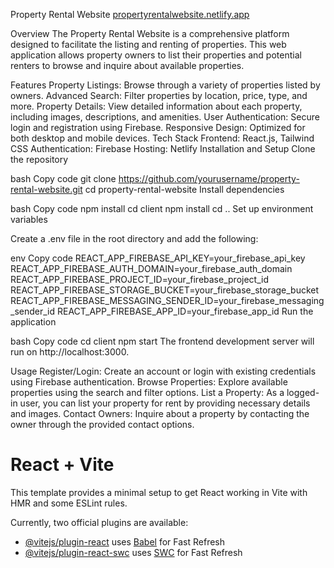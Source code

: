 

Property Rental Website
[propertyrentalwebsite.netlify.app](https://propertyrentalwebsite.netlify.app/)

Overview
The Property Rental Website is a comprehensive platform designed to facilitate the listing and renting of properties. This web application allows property owners to list their properties and potential renters to browse and inquire about available properties.

Features
Property Listings: Browse through a variety of properties listed by owners.
Advanced Search: Filter properties by location, price, type, and more.
Property Details: View detailed information about each property, including images, descriptions, and amenities.
User Authentication: Secure login and registration using Firebase.
Responsive Design: Optimized for both desktop and mobile devices.
Tech Stack
Frontend: React.js, Tailwind CSS
Authentication: Firebase
Hosting: Netlify
Installation and Setup
Clone the repository

bash
Copy code
git clone https://github.com/yourusername/property-rental-website.git
cd property-rental-website
Install dependencies

bash
Copy code
npm install
cd client
npm install
cd ..
Set up environment variables

Create a .env file in the root directory and add the following:

env
Copy code
REACT_APP_FIREBASE_API_KEY=your_firebase_api_key
REACT_APP_FIREBASE_AUTH_DOMAIN=your_firebase_auth_domain
REACT_APP_FIREBASE_PROJECT_ID=your_firebase_project_id
REACT_APP_FIREBASE_STORAGE_BUCKET=your_firebase_storage_bucket
REACT_APP_FIREBASE_MESSAGING_SENDER_ID=your_firebase_messaging_sender_id
REACT_APP_FIREBASE_APP_ID=your_firebase_app_id
Run the application

bash
Copy code
cd client
npm start
The frontend development server will run on http://localhost:3000.

Usage
Register/Login: Create an account or login with existing credentials using Firebase authentication.
Browse Properties: Explore available properties using the search and filter options.
List a Property: As a logged-in user, you can list your property for rent by providing necessary details and images.
Contact Owners: Inquire about a property by contacting the owner through the provided contact options.
# React + Vite

This template provides a minimal setup to get React working in Vite with HMR and some ESLint rules.

Currently, two official plugins are available:

- [@vitejs/plugin-react](https://github.com/vitejs/vite-plugin-react/blob/main/packages/plugin-react/README.md) uses [Babel](https://babeljs.io/) for Fast Refresh
- [@vitejs/plugin-react-swc](https://github.com/vitejs/vite-plugin-react-swc) uses [SWC](https://swc.rs/) for Fast Refresh
